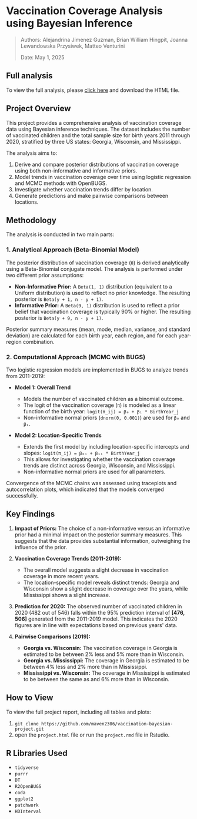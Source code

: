 # Vaccination Coverage Analysis using Bayesian Inference

> Authors: Alejandrina Jimenez Guzman, Brian William Hingpit, Joanna Lewandowska Przysiwek, Matteo Venturini
> 
> Date: May 1, 2025

## Full analysis
To view the full analysis, please [click here](Project_ITBI_final.html) and download the HTML file.

## Project Overview

This project provides a comprehensive analysis of vaccination coverage data using Bayesian inference techniques. The dataset includes the number of vaccinated children and the total sample size for birth years 2011 through 2020, stratified by three US states: Georgia, Wisconsin, and Mississippi.

The analysis aims to:
1.  Derive and compare posterior distributions of vaccination coverage using both non-informative and informative priors.
2.  Model trends in vaccination coverage over time using logistic regression and MCMC methods with OpenBUGS.
3.  Investigate whether vaccination trends differ by location.
4.  Generate predictions and make pairwise comparisons between locations.

## Methodology

The analysis is conducted in two main parts:

### 1. Analytical Approach (Beta-Binomial Model)

The posterior distribution of vaccination coverage (`θ`) is derived analytically using a Beta-Binomial conjugate model. The analysis is performed under two different prior assumptions:
*   **Non-Informative Prior:** A `Beta(1, 1)` distribution (equivalent to a Uniform distribution) is used to reflect no prior knowledge. The resulting posterior is `Beta(y + 1, n - y + 1)`.
*   **Informative Prior:** A `Beta(9, 1)` distribution is used to reflect a prior belief that vaccination coverage is typically 90% or higher. The resulting posterior is `Beta(y + 9, n - y + 1)`.

Posterior summary measures (mean, mode, median, variance, and standard deviation) are calculated for each birth year, each region, and for each year-region combination.

### 2. Computational Approach (MCMC with BUGS)

Two logistic regression models are implemented in BUGS to analyze trends from 2011-2019:

*   **Model 1: Overall Trend**
    *   Models the number of vaccinated children as a binomial outcome.
    *   The logit of the vaccination coverage (`π`) is modeled as a linear function of the birth year:
      `logit(π_ij) = β₀ + β₁ * BirthYear_j`
    *   Non-informative normal priors (`dnorm(0, 0.001)`) are used for `β₀` and `β₁`.

*   **Model 2: Location-Specific Trends**
    *   Extends the first model by including location-specific intercepts and slopes:
      `logit(π_ij) = β₀ᵢ + β₁ᵢ * BirthYear_j`
    *   This allows for investigating whether the vaccination coverage trends are distinct across Georgia, Wisconsin, and Mississippi.
    *   Non-informative normal priors are used for all parameters.

Convergence of the MCMC chains was assessed using traceplots and autocorrelation plots, which indicated that the models converged successfully.

## Key Findings

1.  **Impact of Priors:** The choice of a non-informative versus an informative prior had a minimal impact on the posterior summary measures. This suggests that the data provides substantial information, outweighing the influence of the prior.

2.  **Vaccination Coverage Trends (2011-2019):**
    *   The overall model suggests a slight decrease in vaccination coverage in more recent years.
    *   The location-specific model reveals distinct trends: Georgia and Wisconsin show a slight decrease in coverage over the years, while Mississippi shows a slight increase.

3.  **Prediction for 2020:** The observed number of vaccinated children in 2020 (482 out of 546) falls within the 95% prediction interval of **[476, 506]** generated from the 2011-2019 model. This indicates the 2020 figures are in line with expectations based on previous years' data.

4.  **Pairwise Comparisons (2019):**
    *   **Georgia vs. Wisconsin:** The vaccination coverage in Georgia is estimated to be between 2% less and 5% more than in Wisconsin.
    *   **Georgia vs. Mississippi:** The coverage in Georgia is estimated to be between 4% less and 2% more than in Mississippi.
    *   **Mississippi vs. Wisconsin:** The coverage in Mississippi is estimated to be between the same as and 6% more than in Wisconsin.

## How to View

To view the full project report, including all tables and plots: 
1) `git clone https://github.com/maven2306/vaccination-bayesian-project.git`
2) open the `project.html` file or run the `project.rmd` file in Rstudio.

## R Libraries Used

*   `tidyverse`
*   `purrr`
*   `DT`
*   `R2OpenBUGS`
*   `coda`
*   `ggplot2`
*   `patchwork`
*   `HDInterval`
